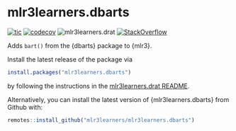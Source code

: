 # mlr3learners.dbarts

<!-- badges: start -->
[![tic](https://github.com/mlr3learners/mlr3learners.dbarts/workflows/tic/badge.svg?branch=master)](https://github.com/mlr3learners/mlr3learners.dbarts/actions)
[![codecov](https://codecov.io/gh/mlr3learners/mlr3learners.dbarts/branch/master/graph/badge.svg)](https://codecov.io/gh/mlr3learners/mlr3learners.dbarts)
![mlr3learners.drat](https://github.com/mlr3learners/mlr3learners.dbarts/workflows/mlr3learners.drat/badge.svg?branch=master)
[![StackOverflow](https://img.shields.io/badge/stackoverflow-mlr3-orange.svg)](https://stackoverflow.com/questions/tagged/mlr3)
<!-- badges: end -->

Adds `bart()` from the {dbarts} package to {mlr3}.

Install the latest release of the package via

```r
install.packages("mlr3learners.dbarts")
```

by following the instructions in the [mlr3learners.drat README](https://github.com/mlr3learners/mlr3learners.drat).

Alternatively, you can install the latest version of {mlr3learners.dbarts} from Github with:

```r
remotes::install_github("mlr3learners/mlr3learners.dbarts")
```
